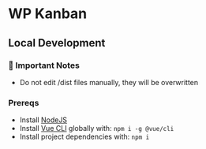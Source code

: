 # WP Kanban

## Local Development

### 🚨 Important Notes

- Do not edit /dist files manually, they will be overwritten

### Prereqs

- Install [NodeJS](https://nodejs.org/en/)
- Install [Vue CLI](https://cli.vuejs.org/) globally with: `npm i -g @vue/cli`
- Install project dependencies with: `npm i`